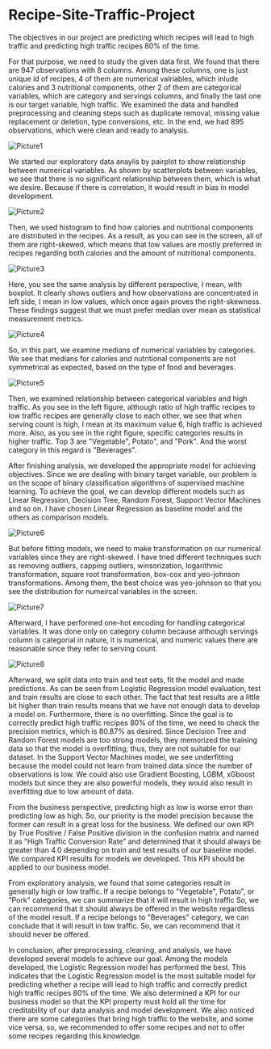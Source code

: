 # Recipe-Site-Traffic-Project

The objectives in our project are predicting which recipes will lead to high traffic and predicting high traffic recipes 80% of the time.

For that purpose, we need to study the given data first. We found that there are 947 observations with 8 columns. Among these columns, one is just unique id of recipes, 4 of them are numerical valriables, which inlude calories and 3 nutritional components, other 2 of them are categorical variables, which are category and servings columns, and finally the last one is our target variable, high traffic. We examined the data and handled preprocessing and cleaning steps such as duplicate removal, missing value replacement or deletion, type conversions, etc. In the end, we had 895 observations, which were clean and ready to analysis.

![Picture1](https://github.com/erturkmemmedli/Recipe-Site-Traffic-Project/assets/49902768/90563eb5-6cc9-45bb-bbff-9620890111dd)

We started our exploratory data anaylis by pairplot to show relationship between numerical variables. As shown by scatterplots between variables, we see that there is no significant relationship between them, which is what we desire. Because if there is correlation, it would result in bias in model development.

![Picture2](https://github.com/erturkmemmedli/Recipe-Site-Traffic-Project/assets/49902768/87537e01-73a2-4951-81bb-20322ef5811a)

Then, we used histogram to find how calories and nutritional components are distributed in the recipes. As a result, as you can see in the screen, all of them are right-skewed, which means that low values are mostly preferred in recipes regarding both calories and the amount of nutritional components.

![Picture3](https://github.com/erturkmemmedli/Recipe-Site-Traffic-Project/assets/49902768/81e81e46-015b-4e9d-9f24-31cd12dd1299)

Here, you see the same analysis by different perspective, I mean, with boxplot. It clearly shows outliers and how observations are concentrated in left side, I mean in low values, which once again proves the right-skewness.
These findings suggest that we must prefer median over mean as statistical measurement metrics.

![Picture4](https://github.com/erturkmemmedli/Recipe-Site-Traffic-Project/assets/49902768/1a6b8acb-ef5b-4760-bf11-2506b2142f2e)

So, in this part, we examine medians of numerical variables by categories. We see that medians for calories and nutritional components are not symmetrical as expected, based on the type of food and beverages.

![Picture5](https://github.com/erturkmemmedli/Recipe-Site-Traffic-Project/assets/49902768/188aa0c2-03ce-40ea-9752-04cc70b6734f)

Then, we examined relationship between categorical variables and high traffic. As you see in the left figure, although ratio of high traffic recipes to low traffic recipes are generally close to each other, we see that when serving count is high, I mean at its maximum value 6, high traffic is achieved more. Also, as you see in the right figure, specific categories results in higher traffic. Top 3 are "Vegetable", Potato", and "Pork". And the worst category in this regard is "Beverages".

After finishing analysis, we developed the appropriate model for achieving objectives. Since we are dealing with binary target variable, our problem is on the scope of binary classification algorithms of supervised machine learning. To achieve the goal, we can develop different models such as Linear Regression, Decision Tree, Random Forest, Support Vector Machines and so on. I have chosen Linear Regression as baseline model and the others as comparison models.

![Picture6](https://github.com/erturkmemmedli/Recipe-Site-Traffic-Project/assets/49902768/d6b066e1-f82e-49d5-995f-5220706cc222)

But before fitting models, we need to make transformation on our numerical variables since they are right-skewed. I have tried different techniques such as removing outliers, capping outliers, winsorization, logarithmic transformation, square root transformation, box-cox and yeo-johnson transformations. Among them, the best choice was yeo-johnson so that you see the distribution for numeircal variables in the screen.

![Picture7](https://github.com/erturkmemmedli/Recipe-Site-Traffic-Project/assets/49902768/cac1deed-cc0c-45f9-b703-4cab0e5f7045)

Afterward, I have performed one-hot encoding for handling categorical variables. It was done only on category column because although servings column is categorial in nature, it is numerical, and numeric values there are reasonable since they refer to serving count.

![Picture8](https://github.com/erturkmemmedli/Recipe-Site-Traffic-Project/assets/49902768/2e463ce6-016b-49e0-af46-5c5b69e86e4e)

Afterward, we split data into train and test sets, fit the model and made predictions. As can be seen from Logistic Regression model evaluation, test and train results are close to each other. The fact that test results are a little bit higher than train results means that we have not enough data to develop a model on. Furthermore, there is no overfitting. Since the goal is to correctly predict high traffic recipes 80% of the time, we need to check the precision metrics, which is 80.87% as desired. Since Decision Tree and Random Forest models are too strong models, they memorized the training data so that the model is overfitting; thus, they are not suitable for our dataset. In the Support Vector Machines model, we see underfitting because the model could not learn from trained data since the number of observations is low. We could also use Gradient Boosting, LGBM, xGboost models but since they are also powerful models, they would also result in overfitting due to low amount of data.

From the business perspective, predicting high as low is worse error than predicting low as high. So, our priority is the model precision because the former can result in a great loss for the business. We defined our own KPI by True Positive / False Positive division in the confusion matrix and named it as "High Traffic Conversion Rate” and determined that it should always be greater than 4.0 depending on train and test results of our baseline model. We compared KPI results for models we developed. This KPI should be applied to our business model.

From exploratory analysis, we found that some categories result in generally high or low traffic. If a recipe belongs to "Vegetable", Potato", or "Pork" categories, we can summarize that it will result in high traffic So, we can recommend that it should always be offered in the website regardless of the model result. If a recipe belongs to "Beverages" category, we can conclude that it will result in low traffic. So, we can recommend that it should never be offered.

In conclusion, after preprocessing, cleaning, and analysis, we have developed several models to achieve our goal. Among the models developed, the Logistic Regression model has performed the best. This indicates that the Logistic Regression model is the most suitable model for predicting whether a recipe will lead to high traffic and correctly predict high traffic recipes 80% of the time. We also determined a KPI for our business model so that the KPI property must hold all the time for creditability of our data analysis and model development. We also noticed there are some categories that bring high traffic to the website, and some vice versa, so, we recommended to offer some recipes and not to offer some recipes regarding this knowledge.
